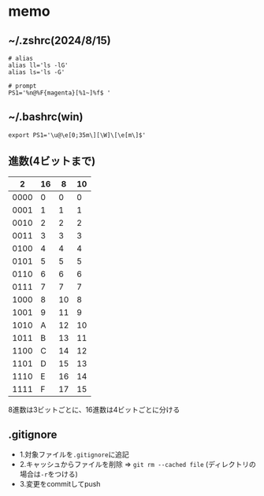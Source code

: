 # memo

## ~/.zshrc(2024/8/15) 
```
# alias
alias ll='ls -lG'
alias ls='ls -G'

# prompt
PS1='%n@%F{magenta}[%1~]%f$ '
```

## ~/.bashrc(win)
```
export PS1='\u@\e[0;35m\][\W]\[\e[m\]$'
```

## 進数(4ビットまで)
| 2    | 16   | 8    | 10   |
|------|------|------|------|
| 0000 | 0    | 0    | 0    |
| 0001 | 1    | 1    | 1    |
| 0010 | 2    | 2    | 2    |
| 0011 | 3    | 3    | 3    |
| 0100 | 4    | 4    | 4    |
| 0101 | 5    | 5    | 5    |
| 0110 | 6    | 6    | 6    |
| 0111 | 7    | 7    | 7    |
| 1000 | 8    | 10   | 8    |
| 1001 | 9    | 11   | 9    |
| 1010 | A    | 12   | 10   |
| 1011 | B    | 13   | 11   |
| 1100 | C    | 14   | 12   |
| 1101 | D    | 15   | 13   |
| 1110 | E    | 16   | 14   |
| 1111 | F    | 17   | 15   |

8進数は3ビットごとに、16進数は4ビットごとに分ける

## .gitignore
- 1.対象ファイルを`.gitignore`に追記
- 2.キャッシュからファイルを削除 => `git rm --cached file` (ディレクトリの場合は`-r`をつける)
- 3.変更をcommitしてpush

